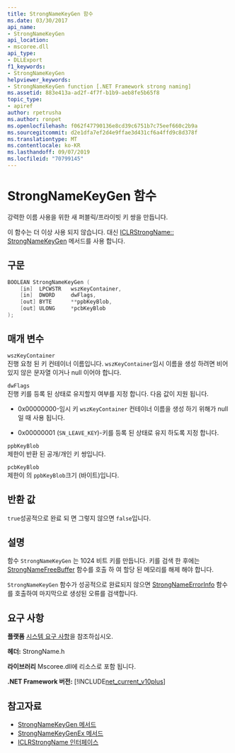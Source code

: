 ```yaml
---
title: StrongNameKeyGen 함수
ms.date: 03/30/2017
api_name:
- StrongNameKeyGen
api_location:
- mscoree.dll
api_type:
- DLLExport
f1_keywords:
- StrongNameKeyGen
helpviewer_keywords:
- StrongNameKeyGen function [.NET Framework strong naming]
ms.assetid: 883e413a-ad2f-4f7f-b1b9-aeb8fe5b65f8
topic_type:
- apiref
author: rpetrusha
ms.author: ronpet
ms.openlocfilehash: f062f47790136e8cd39c6751b7c75eef660c2b9a
ms.sourcegitcommit: d2e1dfa7ef2d4e9ffae3d431cf6a4ffd9c8d378f
ms.translationtype: MT
ms.contentlocale: ko-KR
ms.lasthandoff: 09/07/2019
ms.locfileid: "70799145"
---
```

# <a name="strongnamekeygen-function"></a>StrongNameKeyGen 함수
강력한 이름 사용을 위한 새 퍼블릭/프라이빗 키 쌍을 만듭니다.  
  
 이 함수는 더 이상 사용 되지 않습니다. 대신 [ICLRStrongName:: StrongNameKeyGen](../hosting/iclrstrongname-strongnamekeygen-method.md) 메서드를 사용 합니다.  
  
## <a name="syntax"></a>구문  
  
```cpp  
BOOLEAN StrongNameKeyGen (  
    [in]  LPCWSTR   wszKeyContainer,  
    [in]  DWORD     dwFlags,  
    [out] BYTE      **ppbKeyBlob,  
    [out] ULONG     *pcbKeyBlob  
);  
```  
  
## <a name="parameters"></a>매개 변수  
 `wszKeyContainer`  
 진행 요청 된 키 컨테이너 이름입니다. `wszKeyContainer`임시 이름을 생성 하려면 비어 있지 않은 문자열 이거나 null 이어야 합니다.  
  
 `dwFlags`  
 진행 키를 등록 된 상태로 유지할지 여부를 지정 합니다. 다음 값이 지원 됩니다.  
  
- 0x00000000-임시 키 `wszKeyContainer` 컨테이너 이름을 생성 하기 위해가 null 일 때 사용 됩니다.  
  
- 0x00000001 (`SN_LEAVE_KEY`)-키를 등록 된 상태로 유지 하도록 지정 합니다.  
  
 `ppbKeyBlob`  
 제한이 반환 된 공개/개인 키 쌍입니다.  
  
 `pcbKeyBlob`  
 제한이 의 `ppbKeyBlob`크기 (바이트)입니다.  
  
## <a name="return-value"></a>반환 값  
 `true`성공적으로 완료 되 면 그렇지 않으면 `false`입니다.  
  
## <a name="remarks"></a>설명  
 함수 `StrongNameKeyGen` 는 1024 비트 키를 만듭니다. 키를 검색 한 후에는 [StrongNameFreeBuffer](strongnamefreebuffer-function.md) 함수를 호출 하 여 할당 된 메모리를 해제 해야 합니다.  
  
 `StrongNameKeyGen` 함수가 성공적으로 완료되지 않으면 [StrongNameErrorInfo](strongnameerrorinfo-function.md) 함수를 호출하여 마지막으로 생성된 오류를 검색합니다.  
  
## <a name="requirements"></a>요구 사항  
 **플랫폼** [시스템 요구 사항](../../get-started/system-requirements.md)을 참조하십시오.  
  
 **헤더:** StrongName.h  
  
 **라이브러리** Mscoree.dll에 리소스로 포함 됩니다.  
  
 **.NET Framework 버전:** [!INCLUDE[net_current_v10plus](../../../../includes/net-current-v10plus-md.md)]  
  
## <a name="see-also"></a>참고자료

- [StrongNameKeyGen 메서드](../hosting/iclrstrongname-strongnamekeygen-method.md)
- [StrongNameKeyGenEx 메서드](../hosting/iclrstrongname-strongnamekeygenex-method.md)
- [ICLRStrongName 인터페이스](../hosting/iclrstrongname-interface.md)
